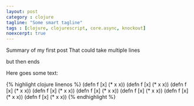 ```yaml
---
layout: post
category : clojure
tagline: "Some smart tagline"
tags : [clojure, clojurescript, core.async, knockout]
noexcerpt: true
---
```

Summary of my first post
That could take multiple lines

but then ends

Here goes some text:

{% highlight clojure linenos %}
(defn f [x]
  (* x x))
(defn f [x]
  (* x x))
(defn f [x]
  (* x x))
(defn f [x]
  (* x x))
(defn f [x]
  (* x x))
(defn f [x]
  (* x x))
(defn f [x]
  (* x x))
(defn f [x]
  (* x x))
{% endhighlight %}
